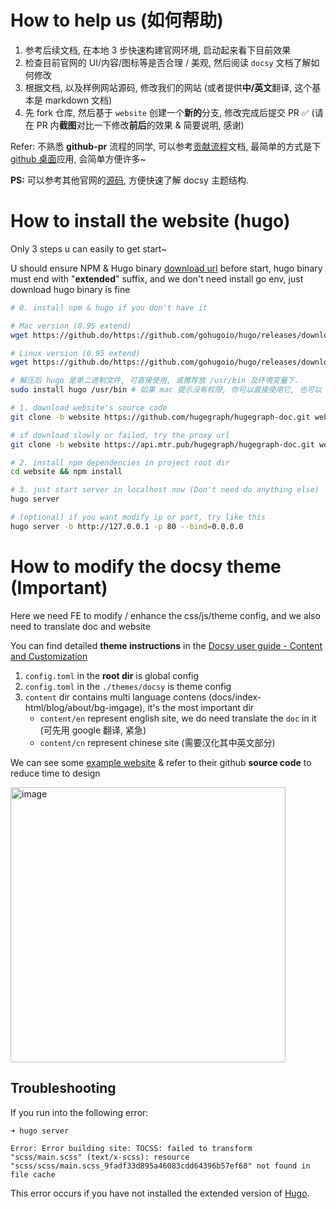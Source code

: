 # How to help us (如何帮助)
1. 参考后续文档, 在本地 3 步快速构建官网环境, 启动起来看下目前效果
2. 检查目前官网的 UI/内容/图标等是否合理 / 美观, 然后阅读 `docsy` 文档了解如何修改
3. 根据文档, 以及样例网站源码, 修改我们的网站 (或者提供**中/英文**翻译, 这个基本是 markdown 文档)
4. 先 fork 仓库, 然后基于 `website` 创建一个**新的**分支, 修改完成后提交 PR ✅ (请在 PR 内**截图**对比一下修改**前后**的效果 & 简要说明, 感谢)

Refer: 不熟悉 **github-pr** 流程的同学, 可以参考[贡献流程](https://github.com/apache/incubator-hugegraph/blob/master/CONTRIBUTING.md)文档, 最简单的方式是下 [github 桌面](https://desktop.github.com/)应用, 会简单方便许多~

**PS:** 可以参考其他官网的[源码](https://www.docsy.dev/docs/examples), 方便快速了解 docsy 主题结构.

# How to install the website (hugo)

Only 3 steps u can easily to get start~

U should ensure NPM & Hugo binary [download url](https://github.com/gohugoio/hugo/releases) before start, hugo binary must end with "**extended**" suffix, and we don't need install go env, just download hugo binary is fine

```bash
# 0. install npm & hugo if you don't have it

# Mac version (0.95 extend)
wget https://github.do/https://github.com/gohugoio/hugo/releases/download/v0.95.0/hugo_extended_0.95.0_macOS-64bit.tar.gz

# Linux version (0.95 extend)
wget https://github.do/https://github.com/gohugoio/hugo/releases/download/v0.95.0/hugo_extended_0.95.0_Linux-64bit.tar.gz

# 解压后 hugo 是单二进制文件, 可直接使用, 或推荐放 /usr/bin 及环境变量下.
sudo install hugo /usr/bin # 如果 mac 提示没有权限, 你可以直接使用它, 也可以 mv hugo /usr/bin 代替

# 1. download website's source code
git clone -b website https://github.com/hugegraph/hugegraph-doc.git website

# if download slowly or failed, try the proxy url
git clone -b website https://api.mtr.pub/hugegraph/hugegraph-doc.git website # or https://github.do/https://github.com/hugegraph/hugegraph-doc.git

# 2. install npm dependencies in project root dir
cd website && npm install

# 3. just start server in localhost now (Don't need do anything else)
hugo server

# (optional) if you want modify ip or port, try like this
hugo server -b http://127.0.0.1 -p 80 --bind=0.0.0.0

```

# How to modify the docsy theme (**Important**)

Here we need FE to modify / enhance the css/js/theme config, and we also need to translate doc and website

You can find detailed **theme instructions** in the [Docsy user guide - Content and Customization](https://www.docsy.dev/docs/adding-content/)

1. `config.toml` in the **root dir** is global config
2. `config.toml` in the `./themes/docsy` is theme config
3. `content` dir contains multi language contens (docs/index-html/blog/about/bg-imgage), it's the most important dir
    - `content/en` represent english site, we do need translate the `doc` in it (可先用 google 翻译, 紧急)
    - `content/cn` represent chinese site (需要汉化其中英文部分)

We can see some [example website](https://www.docsy.dev/docs/examples/) & refer to their github **source code** to reduce time to design

<img width="440" alt="image" src="https://user-images.githubusercontent.com/17706099/164688677-c2da2fc6-a88e-4786-a648-07a481cc8f9d.png">


## Troubleshooting

If you run into the following error:

```
➜ hugo server

Error: Error building site: TOCSS: failed to transform "scss/main.scss" (text/x-scss): resource "scss/scss/main.scss_9fadf33d895a46083cdd64396b57ef68" not found in file cache
```

This error occurs if you have not installed the extended version of [Hugo](https://github.com/gohugoio/hugo/releases).

[Docsy]: https://github.com/google/docsy
[example.docsy.dev]: https://example.docsy.dev
